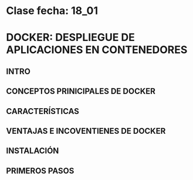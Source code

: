 # Clase fecha: 18_01

# DOCKER: DESPLIEGUE DE APLICACIONES EN CONTENEDORES

## INTRO


## CONCEPTOS PRINICIPALES DE DOCKER


## CARACTERÍSTICAS

## VENTAJAS E INCOVENTIENES DE DOCKER


## INSTALACIÓN



## PRIMEROS PASOS

